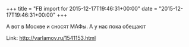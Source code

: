 +++
title = "FB import for 2015-12-17T19:46:31+00:00"
date = "2015-12-17T19:46:31+00:00"
+++

А вот в Москве и сносят МАФы. А у нас пока обещают


Link: <a href="http://varlamov.ru/1541153.html">http://varlamov.ru/1541153.html</a>
